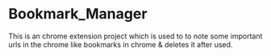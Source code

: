 # Bookmark_Manager
This is an chrome extension project which is used to to note some important urls in the chrome like bookmarks in chrome &amp; deletes it after used.
